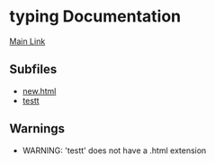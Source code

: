 # typing Documentation

[Main Link](https://jp.sakurapy.com/typing)

## Subfiles
- [new.html](https://jp.sakurapy.com/typing/new.html)
- [testt](https://jp.sakurapy.com/typing/testt)

## Warnings
- WARNING: 'testt' does not have a .html extension
